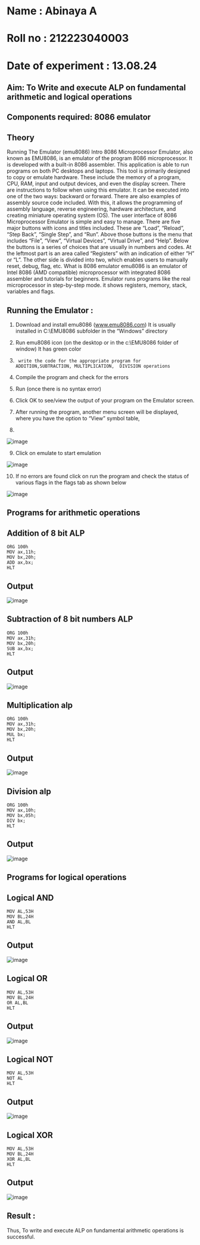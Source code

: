 # Name : Abinaya A
# Roll no : 212223040003
# Date of experiment : 13.08.24




## Aim: To Write and execute ALP on fundamental arithmetic and logical operations
## Components required: 8086  emulator 
## Theory 
Running The Emulator (emu8086) Intro 8086 Microprocessor Emulator, also known as EMU8086, is an emulator of the program 8086 microprocessor. It is developed with a built-in 8086 assembler. This application is able to run programs on both PC desktops and laptops. This tool is primarily designed to copy or emulate hardware. These include the memory of a program, CPU, RAM, input and output devices, and even the display screen. There are instructions to follow when using this emulator. It can be executed into one of the two ways: backward or forward. There are also examples of assembly source code included. With this, it allows the programming of assembly language, reverse engineering, hardware architecture, and creating miniature operating system (OS). The user interface of 8086 Microprocessor Emulator is simple and easy to manage. There are five major buttons with icons and titles included. These are “Load”, “Reload”, “Step Back”, “Single Step”, and “Run”. Above those buttons is the menu that includes “File”, “View”, “Virtual Devices”, “Virtual Drive”, and “Help”. Below the buttons is a series of choices that are usually in numbers and codes. At the leftmost part is an area called “Registers” with an indication of either “H” or “L”. The other side is divided into two, which enables users to manually reset, debug, flag, etc. What is 8086 emulator emu8086 is an emulator of Intel 8086 (AMD compatible) microprocessor with integrated 8086 assembler and tutorials for beginners. Emulator runs programs like the real microprocessor in step-by-step mode. it shows registers, memory, stack, variables and flags.


 ## Running the Emulator :
1.	Download and install emu8086 (www.emu8086.com) It is usually installed in C:\EMU8086 subfolder in the “Windows” directory
2.	  Run  emu8086 icon (on the desktop or in the c:\EMU8086 folder of window) It has green color 
 
 
3.		write the code for the appropriate program for ADDITION,SUBTRACTION, MULTIPLICATION,  DIVISION operations 

4.	 Compile the program and check for the errors 
5.	Run (once there is no syntax error) 

6.	Click OK to see/view the output of your program on the Emulator screen. 


7.	After running the program, another menu screen will be displayed, where you have the option to “View” symbol table,
8.	 


![image](https://user-images.githubusercontent.com/36288975/189273263-d65baae9-4b8f-4723-afb3-c0ffa4052b04.png)











9.	Click on emulate to start emulation 








![image](https://user-images.githubusercontent.com/36288975/189273273-9bb36ec1-e2e8-4892-8d35-37707332bfdc.png)








10.	If no errors are found click on run the program and check the status of various flags in the flags tab as shown below 






![image](https://user-images.githubusercontent.com/36288975/189273277-113a2a33-4a40-4ff8-95a5-ecd3a1f504fe.png)







## Programs for arithmetic  operations

## Addition  of 8 bit ALP 
```
ORG 100h
MOV ax,11h;
MOV bx,20h;
ADD ax,bx;
HLT
```
## Output  
 ![image](https://github.com/user-attachments/assets/1f8716da-ed9f-4ccf-b657-f08bbe0b4bad)
## Subtraction   of 8 bit numbers  ALP 
 ```
 ORG 100h
MOV ax,31h;
MOV bx,20h;
SUB ax,bx;
HLT
 ```
## Output 
 ![image](https://github.com/user-attachments/assets/1901a10a-b120-4287-a28e-13a0027414bd)
## Multiplication alp 
```
ORG 100h
MOV ax,31h;
MOV bx,20h;
MUL bx;
HLT
```
 ## Output  
![image](https://github.com/user-attachments/assets/9c8ad22d-7a5a-4883-8ff3-8cdce0c0077f)
## Division alp 
```
ORG 100h
MOV ax,10h;
MOV bx,05h;
DIV bx;
HLT
```
## Output  
![image](https://github.com/user-attachments/assets/292f3adf-bb87-41a9-999b-c458bdeca778)

## Programs for logical operations
## Logical AND
```
MOV AL,53H
MOV BL,24H
AND AL,BL
HLT
```
## Output
![image](https://github.com/user-attachments/assets/7cbc943a-39d9-4bfd-99a1-951ae25ceac8)

## Logical OR
```
MOV AL,53H
MOV BL,24H
OR AL,BL
HLT
```
## Output
![image](https://github.com/user-attachments/assets/a4112932-17c2-4bfd-9103-bb17d77b6df5)

## Logical NOT 
```
MOV AL,53H
NOT AL
HLT
```
## Output
![image](https://github.com/user-attachments/assets/5ce9b2aa-9cc3-4641-a3d0-a02636aefca0)

## Logical XOR
```
MOV AL,53H
MOV BL,24H
XOR AL,BL
HLT
```
## Output
![image](https://github.com/user-attachments/assets/25806f01-f75b-4faf-8cc9-0680ec6a8e13)

## Result :
 Thus, To write and execute ALP on fundamental arithmetic operations is successful.










